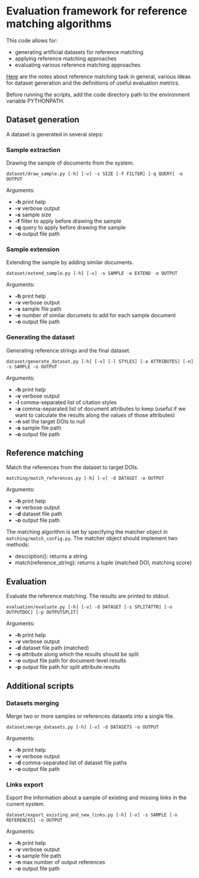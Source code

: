 # Evaluation framework for reference matching algorithms

This code allows for:

  * generating artificial datasets for reference matching
  * applying reference matching approaches
  * evaluating various reference matching approaches

[Here](https://docs.google.com/document/d/1X0clkjH-HM3DLVPWDgAZgS97Th4slniq28F9o-yd53k) are the notes about reference matching task in general, various ideas for dataset generation and the definitions of useful evaluation metrics.

Before running the scripts, add the code directory path to the environment variable PYTHONPATH.

## Dataset generation

A dataset is generated in several steps:

### Sample extraction

Drawing the sample of documents from the system.

```
dataset/draw_sample.py [-h] [-v] -s SIZE [-f FILTER] [-q QUERY] -o OUTPUT
```

Arguments:

  * **-h** print help
  * **-v** verbose output
  * **-s** sample size
  * **-f** filter to apply before drawing the sample
  * **-q** query to apply before drawing the sample
  * **-o** output file path

### Sample extension

Extending the sample by adding similar documents.

```
dataset/extend_sample.py [-h] [-v] -s SAMPLE -e EXTEND -o OUTPUT
```

Arguments:

  * **-h** print help
  * **-v** verbose output
  * **-s** sample file path
  * **-e** number of similar documets to add for each sample document
  * **-o** output file path

### Generating the dataset

Generating reference strings and the final dataset.

```
dataset/generate_dataset.py [-h] [-v] [-l STYLES] [-a ATTRIBUTES] [-n] -s SAMPLE -o OUTPUT
```

Arguments:

  * **-h** print help
  * **-v** verbose output
  * **-l** comma-separated list of citation styles
  * **-a** comma-separated list of document attributes to keep (useful if we want to calculate the results along the values of those attributes)
  * **-n** set the target DOIs to null
  * **-s** sample file path
  * **-o** output file path

## Reference matching

Match the references from the dataset to target DOIs.

```
matching/match_references.py [-h] [-v] -d DATASET -o OUTPUT
```

Arguments:

  * **-h** print help
  * **-v** verbose output
  * **-d** dataset file path
  * **-o** output file path

The matching algorithm is set by specifying the matcher object in `matching/match_config.py`. The matcher object should implement two methods:

  * description(): returns a string
  * match(reference_string): returns a tuple (matched DOI, matching score)

## Evaluation

Evaluate the reference matching. The results are printed to stdout.

```
evaluation/evaluate.py [-h] [-v] -d DATASET [-s SPLITATTR] [-o OUTPUTDOC] [-p OUTPUTSPLIT]
```

Arguments:

  * **-h** print help
  * **-v** verbose output
  * **-d** dataset file path (matched)
  * **-s** attribute along which the results should be split
  * **-o** output file path for document-level results
  * **-p** output file path for split attribute results

## Additional scripts

### Datasets merging

Merge two or more samples or references datasets into a single file.

```
dataset/merge_datasets.py [-h] [-v] -d DATASETS -o OUTPUT
```

Arguments:

  * **-h** print help
  * **-v** verbose output
  * **-d** comma-separated list of dataset file paths
  * **-o** output file path

### Links export

Export the information about a sample of existing and missing links in the current system.

```
dataset/export_existing_and_new_links.py [-h] [-v] -s SAMPLE [-n REFERENCES] -o OUTPUT
```

Arguments:

  * **-h** print help
  * **-v** verbose output
  * **-s** sample file path
  * **-n** max number of output references
  * **-o** output file path

